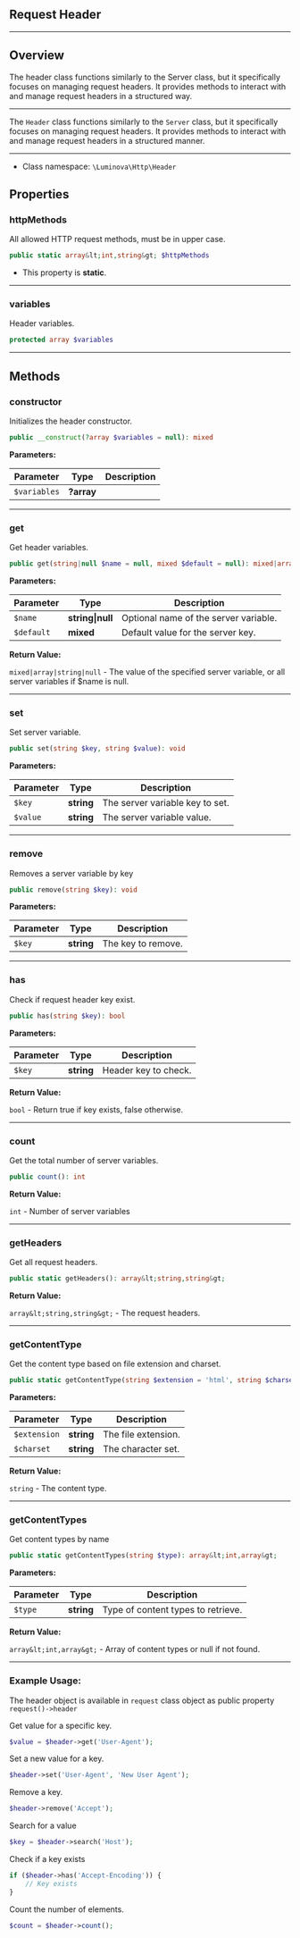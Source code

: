 ## Request Header

***

## Overview

The header class functions similarly to the Server class, but it specifically focuses on managing request headers. It provides methods to interact with and manage request headers in a structured way.

***

The `Header` class functions similarly to the `Server` class, but it specifically focuses on managing request headers. It provides methods to interact with and manage request headers in a structured manner.

***

* Class namespace: `\Luminova\Http\Header`

## Properties

### httpMethods

All allowed HTTP request methods, must be in upper case.

```php
public static array&lt;int,string&gt; $httpMethods
```

* This property is **static**.

***

### variables

Header variables.

```php
protected array $variables
```

***

## Methods

### constructor

Initializes the header constructor.

```php
public __construct(?array $variables = null): mixed
```

**Parameters:**

| Parameter | Type | Description |
|-----------|------|-------------|
| `$variables` | **?array** |  |

***

### get

Get header variables.

```php
public get(string|null $name = null, mixed $default = null): mixed|array|string|null
```

**Parameters:**

| Parameter | Type | Description |
|-----------|------|-------------|
| `$name` | **string&#124;null** | Optional name of the server variable. |
| `$default` | **mixed** | Default value for the server key. |

**Return Value:**

`mixed|array|string|null` - The value of the specified server variable, or all server variables if $name is null.

***

### set

Set server variable.

```php
public set(string $key, string $value): void
```

**Parameters:**

| Parameter | Type | Description |
|-----------|------|-------------|
| `$key` | **string** | The server variable key to set. |
| `$value` | **string** | The server variable value. |

***

### remove

Removes a server variable by key

```php
public remove(string $key): void
```

**Parameters:**

| Parameter | Type | Description |
|-----------|------|-------------|
| `$key` | **string** | The key to remove. |

***

### has

Check if request header key exist.

```php
public has(string $key): bool
```

**Parameters:**

| Parameter | Type | Description |
|-----------|------|-------------|
| `$key` | **string** | Header key to check. |

**Return Value:**

`bool` - Return true if key exists, false otherwise.

***

### count

Get the total number of server variables.

```php
public count(): int
```

**Return Value:**

`int` - Number of server variables

***

### getHeaders

Get all request headers.

```php
public static getHeaders(): array&lt;string,string&gt;
```

**Return Value:**

`array&lt;string,string&gt;` - The request headers.

***

### getContentType

Get the content type based on file extension and charset.

```php
public static getContentType(string $extension = 'html', string $charset = null): string
```

**Parameters:**

| Parameter | Type | Description |
|-----------|------|-------------|
| `$extension` | **string** | The file extension. |
| `$charset` | **string** | The character set. |

**Return Value:**

`string` - The content type.

***

### getContentTypes

Get content types by name

```php
public static getContentTypes(string $type): array&lt;int,array&gt;
```

**Parameters:**

| Parameter | Type | Description |
|-----------|------|-------------|
| `$type` | **string** | Type of content types to retrieve. |

**Return Value:**

`array&lt;int,array&gt;` - Array of content types or null if not found.

***

### Example Usage:

The header object is available in `request` class object as public property `request()->header`

Get value for a specific key.

```php
$value = $header->get('User-Agent');
```
Set a new value for a key.

```php
$header->set('User-Agent', 'New User Agent');
```
Remove a key.

```php
$header->remove('Accept');
```
Search for a value
```php
$key = $header->search('Host');
```
Check if a key exists
```php
if ($header->has('Accept-Encoding')) {
    // Key exists
}
```

Count the number of elements.

```php
$count = $header->count();
```